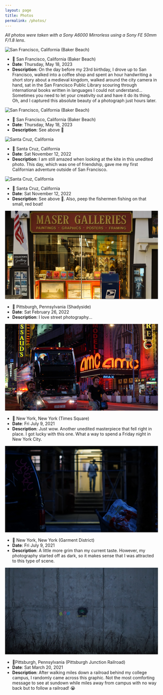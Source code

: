 ```yaml
---
layout: page
title: Photos
permalink: /photos/
---
```

*All photos were taken with a Sony A6000 Mirrorless using a Sony FE 50mm F/1.8 lens*.

![San Francisco, California (Baker Beach)](/images/baker-beach-bridge.jpg)
- 📍 San Francisco, California (Baker Beach)
- **Date**: Thursday, May 18, 2023
- **Description**: On the day before my 23rd birthday, I drove up to San Francisco, walked into a coffee shop and spent an hour handwriting a short story about a medieval kingdom, walked around the city camera in hand, sat in the San Francisco Public Library scouring through international books written in languages I could not understand... Sometimes you need to let your creativity out and have it do its thing. Oh, and I captured this absolute beauty of a photograph just hours later.


![San Francisco, California (Baker Beach)](/images/baker-beach-north-bay.jpg)
- 📍 San Francisco, California (Baker Beach)
- **Date**: Thursday, May 18, 2023
- **Description**: See above 🙂


![Santa Cruz, California](/images/santa-cruz-kite.jpg)
- 📍 Santa Cruz, California
- **Date**: Sat November 12, 2022
- **Description**: I am still amazed when looking at the kite in this unedited photo. This day, which was one of friendship, gave me my first Californian adventure outside of San Francisco.


![Santa Cruz, California](/images/santa-cruz-pacific-ocean.jpg)
- 📍 Santa Cruz, California
- **Date**: Sat November 12, 2022
- **Description**: See above 🙂. Also, peep the fishermen fishing on that small, red boat!


![Pittsburgh, Pennsylvania (Shadyside)](/images/shadyside-pittsburgh.jpg)
- 📍 Pittsburgh, Pennsylvania (Shadyside)
- **Date**: Sat February 26, 2022
- **Description**: I love street photography...


![New York, New York (Times Square)](/images/times-square-amc.jpg)
- 📍 New York, New York (Times Square)
- **Date**: Fri July 9, 2021
- **Description**: Just wow. Another unedited masterpiece that fell right in place. I got lucky with this one. What a way to spend a Friday night in New York City.


![New York, New York (Manhattan)](/images/man-new-york.jpg)
- 📍 New York, New York (Garment District)
- **Date**: Fri July 9, 2021
- **Description**: A little more grim than my current taste. However, my photography started off as dark, so it makes sense that I was attracted to this type of scene.


![Pittsburgh, Pennsylvania (Pittsburgh Junction Railroad)](/images/railroad.jpg)
- 📍Pittsburgh, Pennsylvania (Pittsburgh Junction Railroad)
- **Date**: Sat March 20, 2021
- **Description**: After walking miles down a railroad behind my college campus, I randomly came across this graphic. Not the most comforting message to see at sundown while miles away from campus with no way back but to follow a railroad! 😭
